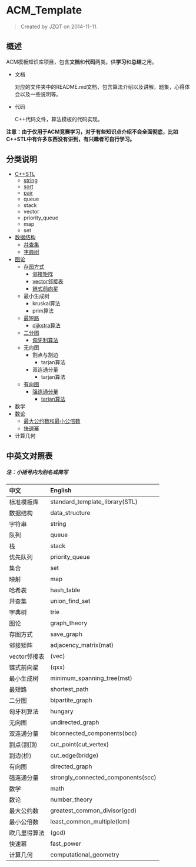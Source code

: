 # ACM_Template

> Created by JZQT on 2014-11-11.

## 概述
ACM模板知识库项目，包含**文档**和**代码**两类。供**学习**和**总结**之用。

* 文档

    对应的文件夹中的README.md文档，包含算法介绍以及讲解，题集，心得体会以及一些说明等。

* 代码

    C++代码文件，算法模板的代码实现。

**注意：由于仅用于ACM竞赛学习，对于有些知识点介绍不会全面彻底，比如C++STL中有许多东西没有讲到，有兴趣者可自行学习。**

## 分类说明

* [C++STL](https://coding.net/u/JZQT/p/ACM_Template/git/tree/master/C++STL "C++标准模板库")
    * [string](https://coding.net/u/JZQT/p/ACM_Template/git/tree/master/C++STL/string "字符串类")
    * [sort](https://coding.net/u/JZQT/p/ACM_Template/git/tree/master/C++STL/sort "快速排序算法")
    * [pair](https://coding.net/u/JZQT/p/ACM_Template/git/tree/master/C++STL/pair "对组")
    * queue
    * stack
    * vector
    * priority_queue
    * map
    * set
* [数据结构](https://coding.net/u/JZQT/p/ACM_Template/git/tree/master/data_structure "data_structure")
    * [幷查集](https://coding.net/u/JZQT/p/ACM_Template/git/tree/master/data_structure/union_find_set "union_find_set")
    * [字典树](https://coding.net/u/JZQT/p/ACM_Template/git/tree/master/data_structure/trie "trie")
* [图论](https://coding.net/u/JZQT/p/ACM_Template/git/tree/master/graph_theory "graph_theory")
    * [存图方式](https://coding.net/u/JZQT/p/ACM_Template/git/tree/master/graph_theory/save_graph "save_graph")
        * [邻接矩阵](https://coding.net/u/JZQT/p/ACM_Template/git/tree/master/graph_theory/save_graph/mat "adjacency_matrix(mat)")
        * [vector邻接表](https://coding.net/u/JZQT/p/ACM_Template/git/tree/master/graph_theory/save_graph/vec "vector(vec)")
        * [链式前向星](https://coding.net/u/JZQT/p/ACM_Template/git/tree/master/graph_theory/save_graph/qxx "(qxx)")
    * 最小生成树
        * kruskal算法
        * prim算法
    * [最短路](https://coding.net/u/JZQT/p/ACM_Template/git/tree/master/graph_theory/shortest_path "shortest_path")
        * [dijkstra算法](https://coding.net/u/JZQT/p/ACM_Template/git/tree/master/graph_theory/shortest_path/dijkstra "dijkstra")
    * [二分图](https://coding.net/u/JZQT/p/ACM_Template/git/tree/master/graph_theory/bipartite_graph "bipartite_graph")
        * [匈牙利算法](https://coding.net/u/JZQT/p/ACM_Template/git/tree/master/graph_theory/bipartite_graph/hungary "hungary")
    * 无向图
        * 割点与割边
            * tarjan算法
        * 双连通分量
            * tarjan算法
    * [有向图](https://coding.net/u/JZQT/p/ACM_Template/git/tree/master/graph_theory/directed_graph "directed_graph")
        * [强连通分量](https://coding.net/u/JZQT/p/ACM_Template/git/tree/master/graph_theory/directed_graph/strongly_connected_components "strongly_connected_components")
            * [tarjan算法](https://coding.net/u/JZQT/p/ACM_Template/git/tree/master/graph_theory/directed_graph/strongly_connected_components/tarjan "tarjan")
* 数学
* [数论](https://coding.net/u/JZQT/p/ACM_Template/git/tree/master/number_theory "number_theory")
    * [最大公约数和最小公倍数](https://coding.net/u/JZQT/p/ACM_Template/git/tree/master/number_theory/gcd_lcm "欧几里得算法")
    * [快速幂](https://coding.net/u/JZQT/p/ACM_Template/git/tree/master/number_theory/fast_power "fast_power")
* 计算几何

## 中英文对照表

##### 注：小括号内为别名或简写

|中文             |English                              |
|:----------------|:------------------------------------|
|标准模板库       |standard_template_library(STL)       |
|数据结构         |data_structure                       |
|字符串           |string                               |
|队列             |queue                                |
|栈               |stack                                |
|优先队列         |priority_queue                       |
|集合             |set                                  |
|映射             |map                                  |
|哈希表           |hash_table                           |
|幷查集           |union_find_set                       |
|字典树           |trie                                 |
|图论             |graph_theory                         |
|存图方式         |save_graph                           |
|邻接矩阵         |adjacency_matrix(mat)                |
|vector邻接表     |(vec)                                |
|链式前向星       |(qxx)                                |
|最小生成树       |minimum_spanning_tree(mst)           |
|最短路           |shortest_path                        |
|二分图           |bipartite_graph                      |
|匈牙利算法       |hungary                              |
|无向图           |undirected_graph                     |
|双连通分量       |biconnected_components(bcc)          |
|割点(割顶)       |cut_point(cut_vertex)                |
|割边(桥)         |cut_edge(bridge)                     |
|有向图           |directed_graph                       |
|强连通分量       |strongly_connected_components(scc)   |
|数学             |math                                 |
|数论             |number_theory                        |
|最大公约数       |greatest_common_divisor(gcd)         |
|最小公倍数       |least_common_multiple(lcm)           |
|欧几里得算法     |(gcd)                                |
|快速幂           |fast_power                           |
|计算几何         |computational_geometry               |
